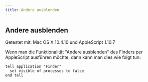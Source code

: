 ```yaml
---
title: Andere ausblenden
---
```


## Andere ausblenden

Getestet mit: Mac OS X 10.4.10 und AppleScript 1.10.7

Wenn man die Funktionalität "Andere ausblenden" des Finders per AppleScript ausführen möchte, dann kann man dies wie folgt tun:

```applescript
tell application "Finder"
  set visible of processes to false
end tell
```
